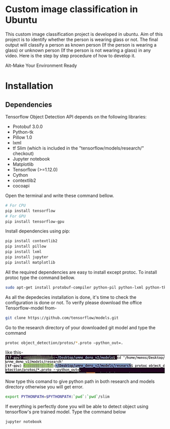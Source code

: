 
<h1>Custom image classification in Ubuntu</h1>
This custom image classification project is developed in ubuntu. Aim of this project is to identify whether the person is wearing glass or not. The final output will classify a person as known person (If the person is wearing a glass) or unknown person (If the person is  not wearing a glass) in any video. Here is the step by step procedure of how to develop it.


Alt-Make Your Environment Ready
 
# Installation

## Dependencies

Tensorflow Object Detection API depends on the following libraries:

*   Protobuf 3.0.0
*   Python-tk
*   Pillow 1.0
*   lxml
*   tf Slim (which is included in the "tensorflow/models/research/" checkout)
*   Jupyter notebook
*   Matplotlib
*   Tensorflow (>=1.12.0)
*   Cython
*   contextlib2
*   cocoapi


Open the terminal and write these command bellow.

``` bash
# For CPU
pip install tensorflow
# For GPU
pip install tensorflow-gpu
```
  
Install dependencies using pip:

``` bash
pip install contextlib2
pip install pillow
pip install lxml
pip install jupyter
pip install matplotlib
```

All the required dependencies are easy to install except protoc. To install protoc type the command bellow.

``` bash
sudo apt-get install protobuf-compiler python-pil python-lxml python-tk
```

As all the depedecies installation is done, it's time to check the configuration is done or not. To verify please download the office Tensorflow-model from- 

``` bash
git clone https://github.com/tensorflow/models.git
```

Go to the research directory of your downloaded git model and type the command 
``` bash
protoc object_detection/protos/*.proto –python_out=.
```

like this-
  <img src="https://github.com/mchayan/custom_image_classification_in_ubuntu/blob/master/documentation/1.jpg">
  
Now type this comand to give python path in both research and models directory otherwise you will get error.

``` bash
export PYTHONPATH=$PYTHONPATH:`pwd`:`pwd`/slim
```

If everything is perfectly done you will be able to detect object using tensorflow's pre trained model. Type the command below

``` bash
jupyter notebook
```
